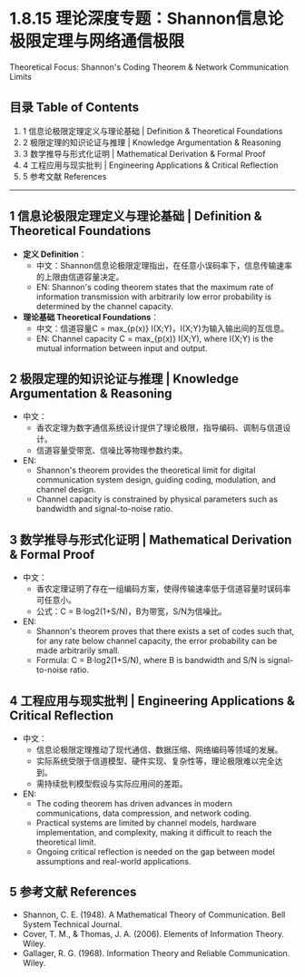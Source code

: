 # 1.8.15 理论深度专题：Shannon信息论极限定理与网络通信极限

Theoretical Focus: Shannon's Coding Theorem & Network Communication Limits

## 目录 Table of Contents

1. 1 信息论极限定理定义与理论基础 | Definition & Theoretical Foundations
2. 2 极限定理的知识论证与推理 | Knowledge Argumentation & Reasoning
3. 3 数学推导与形式化证明 | Mathematical Derivation & Formal Proof
4. 4 工程应用与现实批判 | Engineering Applications & Critical Reflection
5. 5 参考文献 References

---

## 1 信息论极限定理定义与理论基础 | Definition & Theoretical Foundations

- **定义 Definition**：
  - 中文：Shannon信息论极限定理指出，在任意小误码率下，信息传输速率的上限由信道容量决定。
  - EN: Shannon's coding theorem states that the maximum rate of information transmission with arbitrarily low error probability is determined by the channel capacity.
- **理论基础 Theoretical Foundations**：
  - 中文：信道容量C = max_{p(x)} I(X;Y)，I(X;Y)为输入输出间的互信息。
  - EN: Channel capacity C = max_{p(x)} I(X;Y), where I(X;Y) is the mutual information between input and output.

## 2 极限定理的知识论证与推理 | Knowledge Argumentation & Reasoning

- 中文：
  - 香农定理为数字通信系统设计提供了理论极限，指导编码、调制与信道设计。
  - 信道容量受带宽、信噪比等物理参数约束。
- EN:
  - Shannon's theorem provides the theoretical limit for digital communication system design, guiding coding, modulation, and channel design.
  - Channel capacity is constrained by physical parameters such as bandwidth and signal-to-noise ratio.

## 3 数学推导与形式化证明 | Mathematical Derivation & Formal Proof

- 中文：
  - 香农定理证明了存在一组编码方案，使得传输速率低于信道容量时误码率可任意小。
  - 公式：C = B·log2(1+S/N)，B为带宽，S/N为信噪比。
- EN:
  - Shannon's theorem proves that there exists a set of codes such that, for any rate below channel capacity, the error probability can be made arbitrarily small.
  - Formula: C = B·log2(1+S/N), where B is bandwidth and S/N is signal-to-noise ratio.

## 4 工程应用与现实批判 | Engineering Applications & Critical Reflection

- 中文：
  - 信息论极限定理推动了现代通信、数据压缩、网络编码等领域的发展。
  - 实际系统受限于信道模型、硬件实现、复杂性等，理论极限难以完全达到。
  - 需持续批判模型假设与实际应用间的差距。
- EN:
  - The coding theorem has driven advances in modern communications, data compression, and network coding.
  - Practical systems are limited by channel models, hardware implementation, and complexity, making it difficult to reach the theoretical limit.
  - Ongoing critical reflection is needed on the gap between model assumptions and real-world applications.

## 5 参考文献 References

- Shannon, C. E. (1948). A Mathematical Theory of Communication. Bell System Technical Journal.
- Cover, T. M., & Thomas, J. A. (2006). Elements of Information Theory. Wiley.
- Gallager, R. G. (1968). Information Theory and Reliable Communication. Wiley.
